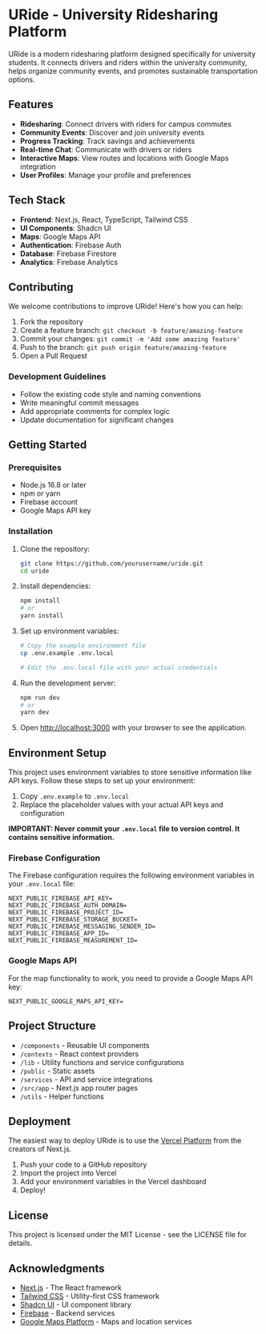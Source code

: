 # URide - University Ridesharing Platform

URide is a modern ridesharing platform designed specifically for university students. It connects drivers and riders within the university community, helps organize community events, and promotes sustainable transportation options.



## Features

- **Ridesharing**: Connect drivers with riders for campus commutes
- **Community Events**: Discover and join university events
- **Progress Tracking**: Track savings and achievements
- **Real-time Chat**: Communicate with drivers or riders
- **Interactive Maps**: View routes and locations with Google Maps integration
- **User Profiles**: Manage your profile and preferences

## Tech Stack

- **Frontend**: Next.js, React, TypeScript, Tailwind CSS
- **UI Components**: Shadcn UI
- **Maps**: Google Maps API
- **Authentication**: Firebase Auth
- **Database**: Firebase Firestore
- **Analytics**: Firebase Analytics

## Contributing

We welcome contributions to improve URide! Here's how you can help:

1. Fork the repository
2. Create a feature branch: `git checkout -b feature/amazing-feature`
3. Commit your changes: `git commit -m 'Add some amazing feature'`
4. Push to the branch: `git push origin feature/amazing-feature`
5. Open a Pull Request

### Development Guidelines

- Follow the existing code style and naming conventions
- Write meaningful commit messages
- Add appropriate comments for complex logic
- Update documentation for significant changes


## Getting Started

### Prerequisites

- Node.js 16.8 or later
- npm or yarn
- Firebase account
- Google Maps API key

### Installation

1. Clone the repository:
   ```bash
   git clone https://github.com/yourusername/uride.git
   cd uride
   ```

2. Install dependencies:
   ```bash
   npm install
   # or
   yarn install
   ```

3. Set up environment variables:
   ```bash
   # Copy the example environment file
   cp .env.example .env.local

   # Edit the .env.local file with your actual credentials
   ```

4. Run the development server:
   ```bash
   npm run dev
   # or
   yarn dev
   ```

5. Open [http://localhost:3000](http://localhost:3000) with your browser to see the application.

## Environment Setup

This project uses environment variables to store sensitive information like API keys. Follow these steps to set up your environment:

1. Copy `.env.example` to `.env.local`
2. Replace the placeholder values with your actual API keys and configuration

**IMPORTANT: Never commit your `.env.local` file to version control. It contains sensitive information.**

### Firebase Configuration

The Firebase configuration requires the following environment variables in your `.env.local` file:

```
NEXT_PUBLIC_FIREBASE_API_KEY=
NEXT_PUBLIC_FIREBASE_AUTH_DOMAIN=
NEXT_PUBLIC_FIREBASE_PROJECT_ID=
NEXT_PUBLIC_FIREBASE_STORAGE_BUCKET=
NEXT_PUBLIC_FIREBASE_MESSAGING_SENDER_ID=
NEXT_PUBLIC_FIREBASE_APP_ID=
NEXT_PUBLIC_FIREBASE_MEASUREMENT_ID=
```

### Google Maps API

For the map functionality to work, you need to provide a Google Maps API key:

```
NEXT_PUBLIC_GOOGLE_MAPS_API_KEY=
```

## Project Structure

- `/components` - Reusable UI components
- `/contexts` - React context providers
- `/lib` - Utility functions and service configurations
- `/public` - Static assets
- `/services` - API and service integrations
- `/src/app` - Next.js app router pages
- `/utils` - Helper functions


## Deployment

The easiest way to deploy URide is to use the [Vercel Platform](https://vercel.com/new) from the creators of Next.js.

1. Push your code to a GitHub repository
2. Import the project into Vercel
3. Add your environment variables in the Vercel dashboard
4. Deploy!

## License

This project is licensed under the MIT License - see the LICENSE file for details.

## Acknowledgments

- [Next.js](https://nextjs.org) - The React framework
- [Tailwind CSS](https://tailwindcss.com) - Utility-first CSS framework
- [Shadcn UI](https://ui.shadcn.com) - UI component library
- [Firebase](https://firebase.google.com) - Backend services
- [Google Maps Platform](https://developers.google.com/maps) - Maps and location services
